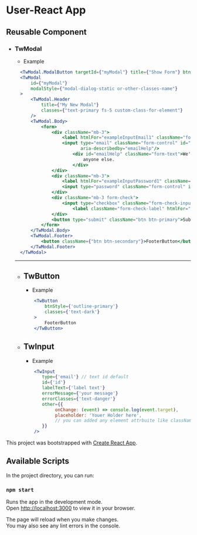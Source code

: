 # User-React App

## Reusable Component
- ### TwModal
  - Example
  ```jsx
    <TwModal.ModalButton targetId={"myModal"} title={"Show Form"} btnStyle={"outline-dark"} classes={"any-other-classes-names"}/>
    <TwModal
        id={"myModal"}
        modalStyle={"modal-dialog-static or-other-classes-name"}
    >
        <TwModal.Header
            title={"My New Modal"}
            classes={"text-primary fs-5 custom-class-for-element"}
        />
        <TwModal.Body>
            <form>
                <div className="mb-3">
                    <label htmlFor="exampleInputEmail1" className="form-label">Email address</label>
                    <input type="email" className="form-control" id="exampleInputEmail1"
                           aria-describedby="emailHelp"/>
                        <div id="emailHelp" className="form-text">We'll never share your email with
                            anyone else.
                        </div>
                </div>
                <div className="mb-3">
                    <label htmlFor="exampleInputPassword1" className="form-label">Password</label>
                    <input type="password" className="form-control" id="exampleInputPassword1"/>
                </div>
                <div className="mb-3 form-check">
                    <input type="checkbox" className="form-check-input" id="exampleCheck1"/>
                        <label className="form-check-label" htmlFor="exampleCheck1">Check me out</label>
                </div>
                <button type="submit" className="btn btn-primary">Submit</button>
            </form>
        </TwModal.Body>
        <TwModal.Footer>
            <button className={"btn btn-secondary"}>FooterButton</button>
        </TwModal.Footer>
    </TwModal>
  ```
  ----
  - ## TwButton 
    - Example
    ```jsx
        <TwButton 
            btnStyle={'outline-primary'}
            classes={'text-dark'}
        >
            FooterButton
        </TwButton>
    ```
  - ## TwInput
    - Example
    ```jsx
        <TwInput
           type={'email'} // text id default
           id={'id'}
           labelText={'label text'}
           errorMessage={'your message'}
           errorClasses={'text-danger'}
           other={{
                onChange: (event) => console.log(event.target),
                placeholder: 'Youer Holder here',
                // you can added any element attrbuite like className ! not recomended.
           }}
        />
    ```

This project was bootstrapped with [Create React App](https://github.com/facebook/create-react-app).

## Available Scripts

In the project directory, you can run:

### `npm start`

Runs the app in the development mode.\
Open [http://localhost:3000](http://localhost:3000) to view it in your browser.

The page will reload when you make changes.\
You may also see any lint errors in the console.
